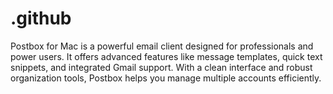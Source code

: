 # .github
Postbox for Mac is a powerful email client designed for professionals and power users. It offers advanced features like message templates, quick text snippets, and integrated Gmail support. With a clean interface and robust organization tools, Postbox helps you manage multiple accounts efficiently.
